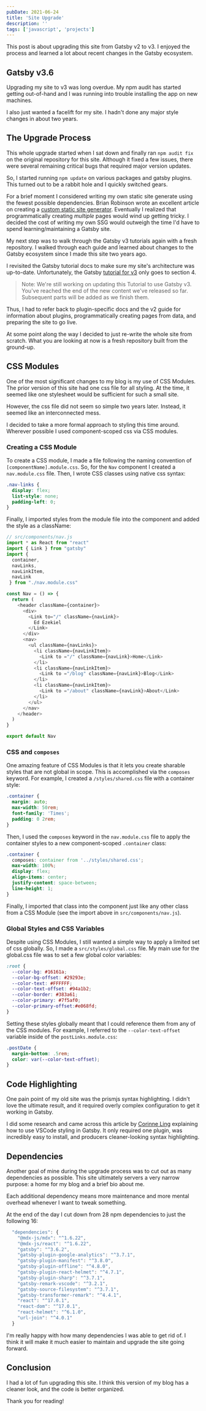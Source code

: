 ```yaml
---
pubDate: 2021-06-24
title: 'Site Upgrade'
description: ''
tags: ['javascript', 'projects']
---
```


This post is about upgrading this site from Gatsby v2 to v3. I enjoyed the process and learned a lot about recent changes in the Gatsby ecosystem.

## Gatsby v3.6

Upgrading my site to v3 was long overdue. My npm audit has started getting out-of-hand and I was running into trouble installing the app on new machines.

I also just wanted a facelift for my site. I hadn't done any major style changes in about two years.

## The Upgrade Process

This whole upgrade started when I sat down and finally ran `npm audit fix` on the original repository for this site. Although it fixed a few issues, there were several remaining critical bugs that required major version updates.

So, I started running `npm update` on various packages and gatsby plugins. This turned out to be a rabbit hole and I quickly switched gears.

For a brief moment I considered writing my own static site generate using the fewest possible dependencies. Brian Robinson wrote an excellent article on creating a [custom static site generator](https://www.smashingmagazine.com/2020/09/stack-custom-made-static-site-generator/). Eventually I realized that programmatically creating _multiple_ pages would wind up getting tricky. I decided the cost of writing my own SSG would outweigh the time I'd have to spend learning/maintaining a Gatsby site.

My next step was to walk through the Gatsby v3 tutorials again with a fresh repository. I walked through each guide and learned about changes to the Gatsby ecosystem since I made this site two years ago.

I revisited the Gatsby tutorial docs to make sure my site's architecture was up-to-date. Unfortunately, the Gatsby [tutorial for v3](https://www.gatsbyjs.com/docs/tutorial/part-4/) only goes to section 4.

> Note: We're still working on updating this Tutorial to use Gatsby v3. You've reached the end of the new content we've released so far. Subsequent parts will be added as we finish them.

Thus, I had to refer back to plugin-specific docs and the v2 guide for information about plugins, programmatically creating pages from data, and preparing the site to go live.

At some point along the way I decided to just re-write the whole site from scratch. What you are looking at now is a fresh repository built from the ground-up.

## CSS Modules

One of the most significant changes to my blog is my use of CSS Modules. The prior version of this site had one css file for all styling. At the time, it seemed like one stylesheet would be sufficient for such a small site.

However, the css file did not seem so simple two years later. Instead, it seemed like an interconnected mess.

I decided to take a more formal approach to styling this time around. Wherever possible I used component-scoped css via CSS modules.

### Creating a CSS Module

To create a CSS module, I made a file following the naming convention of `[componentName].module.css`. So, for the `Nav` component I created a `nav.module.css` file. Then, I wrote CSS classes using native css syntax:

```css
.nav-links {
  display: flex;
  list-style: none;
  padding-left: 0;
}
```

Finally, I imported styles from the module file into the component and added the style as a className:

```javascript
// src/components/nav.js
import * as React from "react"
import { Link } from "gatsby"
import {
  container,
  navLinks,
  navLinkItem,
  navLink
 } from "./nav.module.css"

const Nav = () => {
  return (
    <header className={container}>
      <div>
        <Link to="/" className={navLink}>    
          Ed Ezekiel
        </Link>
      </div>
      <nav>
        <ul className={navLinks}>
          <li className={navLinkItem}>
            <Link to ="/" className={navLink}>Home</Link>
          </li>
          <li className={navLinkItem}>
            <Link to ="/blog" className={navLink}>Blog</Link>
          </li>
          <li className={navLinkItem}>
            <Link to ="/about" className={navLink}>About</Link>
          </li>
        </ul>
      </nav>
    </header>
  )
}

export default Nav

```

### CSS and `composes`

One amazing feature of CSS Modules is that it lets you create sharable styles that are not global in scope. This is accomplished via the `composes` keyword. For example, I created a `/styles/shared.css` file with a container style:

```css
.container {
  margin: auto;
  max-width: 50rem;
  font-family: 'Times';
  padding: 0 2rem;
}
```

Then, I used the `composes` keyword in the `nav.module.css` file to apply the container styles to a new component-scoped `.container` class:

```css
.container {
  composes: container from '../styles/shared.css';
  max-width: 100%;
  display: flex;
  align-items: center;
  justify-content: space-between;
  line-height: 1;
}
```

Finally, I imported that class into the component just like any other class from a CSS Module (see the import above in `src/components/nav.js`).

### Global Styles and CSS Variables

Despite using CSS Modules, I still wanted a simple way to apply a limited set of css globally. So, I made a `src/styles/global.css` file. My main use for the global.css file was to set a few global color variables:

```css
:root {
  --color-bg: #16161a;
  --color-bg-offset: #29293e;
  --color-text: #FFFFFF;
  --color-text-offset: #94a1b2;
  --color-border: #383a61;
  --color-primary: #7f5af0;
  --color-primary-offset:#e068fd;
}
```

Setting these styles globally meant that I could reference them from any of the CSS modules. For example, I referred to the `--color-text-offset` variable inside of the `postLinks.module.css`:

```css
.postDate {
  margin-bottom: .5rem;
  color: var(--color-text-offset);
}
```

## Code Highlighting

One pain point of my old site was the prismjs syntax highlighting. I didn't love the ultimate result, and it required overly complex configuration to get it working in Gatsby.

I did some research and came across this article by [Corinne Ling](https://corinneling.com/post/gatsby-syntax-highlighting/) explaining how to use VSCode styling in Gatsby. It only required one plugin, was incredibly easy to install, and producers cleaner-looking syntax highlighting.

## Dependencies

Another goal of mine during the upgrade process was to cut out as many dependencies as possible. This site ultimately servers a very narrow purpose: a home for my blog and a brief bio about me.

Each additional dependency means more maintenance and more mental overhead whenever I want to tweak something.

At the end of the day I cut down from 28 npm dependencies to just the following 16:

```javascript
  "dependencies": {
    "@mdx-js/mdx": "^1.6.22",
    "@mdx-js/react": "^1.6.22",
    "gatsby": "^3.6.2",
    "gatsby-plugin-google-analytics": "^3.7.1",
    "gatsby-plugin-manifest": "^3.8.0",
    "gatsby-plugin-offline": "^4.8.0",
    "gatsby-plugin-react-helmet": "^4.7.1",
    "gatsby-plugin-sharp": "^3.7.1",
    "gatsby-remark-vscode": "^3.2.1",
    "gatsby-source-filesystem": "^3.7.1",
    "gatsby-transformer-remark": "^4.4.1",
    "react": "^17.0.1",
    "react-dom": "^17.0.1",
    "react-helmet": "^6.1.0",
    "url-join": "^4.0.1"
  }
```

I'm really happy with how many dependencies I was able to get rid of. I think it will make it much easier to maintain and upgrade the site going forward.

## Conclusion

I had a lot of fun upgrading this site. I think this version of my blog has a cleaner look, and the code is better organized.

Thank you for reading!
